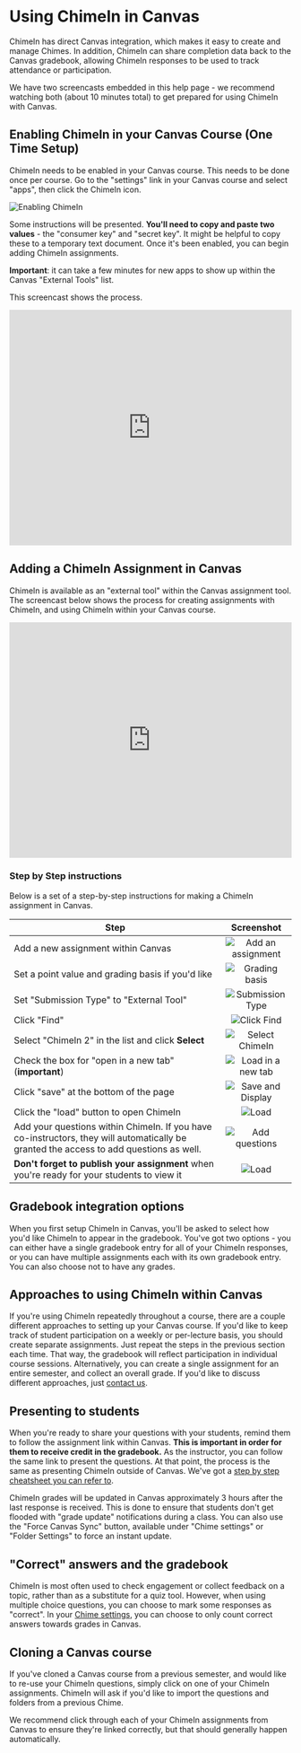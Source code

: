 # Using ChimeIn in Canvas

ChimeIn has direct Canvas integration, which makes it easy to create and manage Chimes. In addition, ChimeIn can share completion data back to the Canvas gradebook, allowing ChimeIn responses to be used to track attendance or participation.

We have two screencasts embedded in this help page - we recommend watching both (about 10 minutes total) to get prepared for using ChimeIn with Canvas.

## Enabling ChimeIn in your Canvas Course (One Time Setup)

ChimeIn needs to be enabled in your Canvas course. This needs to be done once per course. Go to the "settings" link in your Canvas course and select "apps", then click the ChimeIn icon.

![Enabling ChimeIn](./addCanvas.png)

Some instructions will be presented. **You'll need to copy and paste two values** - the "consumer key" and "secret key". It might be helpful to copy these to a temporary text document. Once it's been enabled, you can begin adding ChimeIn assignments.

**Important**: it can take a few minutes for new apps to show up within the Canvas "External Tools" list.

This screencast shows the process.

<iframe width="100%" height="420" src="https://www.youtube.com/embed/3sAjHC3onFM" frameborder="0" allow="accelerometer; autoplay; encrypted-media; gyroscope; picture-in-picture" allowfullscreen></iframe>

## Adding a ChimeIn Assignment in Canvas

ChimeIn is available as an "external tool" within the Canvas assignment tool. The screencast below shows the process for creating assignments with ChimeIn, and using ChimeIn within your Canvas course.

<iframe width="100%" height="420" src="https://youtu.be/Wf9YrZ1FAqw" frameborder="0" allow="accelerometer; autoplay; encrypted-media; gyroscope; picture-in-picture" allowfullscreen></iframe>

### Step by Step instructions

Below is a set of a step-by-step instructions for making a ChimeIn assignment in Canvas.

| Step                                                                                                                                   |                   Screenshot                    |
| -------------------------------------------------------------------------------------------------------------------------------------- | :---------------------------------------------: |
| Add a new assignment within Canvas                                                                                                     | ![Add an assignment](./step1-addassignment.png) |
| Set a point value and grading basis if you'd like                                                                                      |      ![Grading basis](./step2-grades.png)       |
| Set "Submission Type" to "External Tool"                                                                                               | ![Submission Type](./step3-submission-type.png) |
| Click "Find"                                                                                                                           |         ![Click Find](./step4-find.png)         |
| Select "ChimeIn 2" in the list and click **Select**                                                                                    |     ![Select ChimeIn](./step5-chimein.png)      |
| Check the box for "open in a new tab" (**important**)                                                                                  |   ![Load in a new tab](./step6-checkbox.png)    |
| Click "save" at the bottom of the page                                                                                                 |      ![Save and Display](./step7-save.png)      |
| Click the "load" button to open ChimeIn                                                                                                |            ![Load](./step8-load.png)            |
| Add your questions within ChimeIn. If you have co-instructors, they will automatically be granted the access to add questions as well. |        ![Add questions](./step9-new.png)        |
| **Don't forget to publish your assignment** when you're ready for your students to view it                                             |          ![Load](./step10-publish.png)          |

## Gradebook integration options

When you first setup ChimeIn in Canvas, you'll be asked to select how you'd like ChimeIn to appear in the gradebook. You've got two options - you can either have a single gradebook entry for all of your ChimeIn responses, or you can have multiple assignments each with its own gradebook entry. You can also choose not to have any grades.

## Approaches to using ChimeIn within Canvas

If you're using ChimeIn repeatedly throughout a course, there are a couple different approaches to setting up your Canvas course. If you'd like to keep track of student participation on a weekly or per-lecture basis, you should create separate assignments. Just repeat the steps in the previous section each time. That way, the gradebook will reflect participation in individual course sessions. Alternatively, you can create a single assignment for an entire semester, and collect an overall grade. If you'd like to discuss different approaches, just [contact us](mailto:latistecharch@umn.edu).

## Presenting to students

When you're ready to share your questions with your students, remind them to follow the assignment link within Canvas. **This is important in order for them to receive credit in the gradebook.** As the instructor, you can follow the same link to present the questions. At that point, the process is the same as presenting ChimeIn outside of Canvas. We've got a [step by step cheatsheet you can refer to](cheatsheet).

ChimeIn grades will be updated in Canvas approximately 3 hours after the last response is received. This is done to ensure that students don't get flooded with "grade update" notifications during a class. You can also use the "Force Canvas Sync" button, available under "Chime settings" or "Folder Settings" to force an instant update.

## "Correct" answers and the gradebook

ChimeIn is most often used to check engagement or collect feedback on a topic, rather than as a substitute for a quiz tool. However, when using multiple choice questions, you can choose to mark some responses as "correct". In your [Chime settings](managing-a-chime), you can choose to only count correct answers towards grades in Canvas.

## Cloning a Canvas course

If you've cloned a Canvas course from a previous semester, and would like to re-use your ChimeIn questions, simply click on one of your ChimeIn assignments. ChimeIn will ask if you'd like to import the questions and folders from a previous Chime.

We recommend click through each of your ChimeIn assignments from Canvas to ensure they're linked correctly, but that should generally happen automatically.
